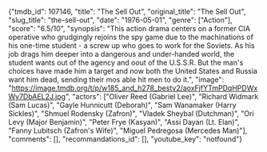 {"tmdb_id": 107146, "title": "The Sell Out", "original_title": "The Sell Out", "slug_title": "the-sell-out", "date": "1976-05-01", "genre": ["Action"], "score": "6.5/10", "synopsis": "This action drama centers on a former CIA operative who grudgingly rejoins the spy game due to the machinations of his one-time student - a screw up who goes to work for the Soviets. As his job drags him deeper into a dangerous and under-handed world, the student wants out of the agency and oout of the U.S.S.R. But the man's choices have made him a target and now both the United States and Russia  want him dead, sending their mos able hit men to do it.", "image": "https://image.tmdb.org/t/p/w185_and_h278_bestv2/aoxFjfYTmPDqHPDWxWy7DbAEL2J.jpg", "actors": ["Oliver Reed (Gabriel Lee)", "Richard Widmark (Sam Lucas)", "Gayle Hunnicutt (Deborah)", "Sam Wanamaker (Harry Sickles)", "Shmuel Rodensky (Zafron)", "Vladek Sheybal (Dutchman)", "Ori Levy (Major Benjamin)", "Peter Frye (Kasyan)", "Assi Dayan (Lt. Elan)", "Fanny Lubitsch (Zafron's Wife)", "Miguel Pedregosa (Mercedes Man)"], "comments": [], "recommandations_id": [], "youtube_key": "notfound"}
